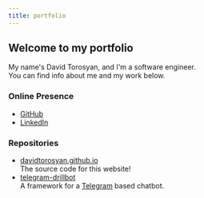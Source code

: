 ```yaml
---
title: portfolio
---
```


## Welcome to my portfolio

My name's David Torosyan, and I'm a software engineer.  
You can find info about me and my work below.

### Online Presence
- [GitHub](https://github.com/davidtorosyan)
- [LinkedIn](https://www.linkedin.com/in/david-torosyan)

### Repositories
- [davidtorosyan.github.io](https://github.com/davidtorosyan/davidtorosyan.github.io)  
  The source code for this website!
- [telegram-drillbot](https://github.com/davidtorosyan/telegram-drillbot)  
  A framework for a [Telegram](https://telegram.org/) based chatbot.
